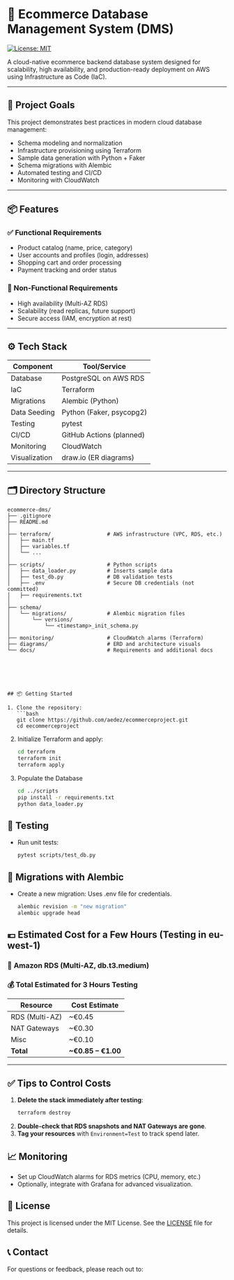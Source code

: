 # 🛒 Ecommerce Database Management System (DMS)

[![License: MIT](https://img.shields.io/badge/License-MIT-yellow.svg)](LICENSE)

A cloud-native ecommerce backend database system designed for scalability, high availability, and production-ready deployment on AWS using Infrastructure as Code (IaC).

---

## 📌 Project Goals

This project demonstrates best practices in modern cloud database management:
- Schema modeling and normalization
- Infrastructure provisioning using Terraform
- Sample data generation with Python + Faker
- Schema migrations with Alembic
- Automated testing and CI/CD
- Monitoring with CloudWatch

---

## 📦 Features

### ✅ Functional Requirements
- Product catalog (name, price, category)
- User accounts and profiles (login, addresses)
- Shopping cart and order processing
- Payment tracking and order status

### 🔐 Non-Functional Requirements
- High availability (Multi-AZ RDS)
- Scalability (read replicas, future support)
- Secure access (IAM, encryption at rest)

---

## ⚙️ Tech Stack

| Component       | Tool/Service             |
|----------------|--------------------------|
| Database        | PostgreSQL on AWS RDS    |
| IaC             | Terraform                |
| Migrations      | Alembic (Python)         |
| Data Seeding    | Python (Faker, psycopg2) |
| Testing         | pytest                   |
| CI/CD           | GitHub Actions (planned) |
| Monitoring      | CloudWatch               |
| Visualization   | draw.io (ER diagrams)    |

---

## 🗂️ Directory Structure

```text
ecommerce-dms/
├── .gitignore
├── README.md
│
├── terraform/                  # AWS infrastructure (VPC, RDS, etc.)
│   ├── main.tf
│   ├── variables.tf
│   └── ...
│
├── scripts/                    # Python scripts
│   ├── data_loader.py          # Inserts sample data
│   ├── test_db.py              # DB validation tests
│   ├── .env                    # Secure DB credentials (not committed)
│   ├── requirements.txt
│
├── schema/
│   └── migrations/             # Alembic migration files
│       └── versions/
│           └── <timestamp>_init_schema.py
│
├── monitoring/                 # CloudWatch alarms (Terraform)
├── diagrams/                   # ERD and architecture visuals
└── docs/                       # Requirements and additional docs






## 📦 Getting Started

1. Clone the repository:
   ```bash
   git clone https://github.com/aedez/ecommerceproject.git
   cd eecommerceproject
   ```

2. Initialize Terraform and apply:
    ```bash
    cd terraform
    terraform init
    terraform apply
    ```

3. Populate the Database
    ```bash
    cd ../scripts
    pip install -r requirements.txt
    python data_loader.py
    ```


## 🧪 Testing
- Run unit tests:
    ```bash
    pytest scripts/test_db.py
    ```

## 🔄 Migrations with Alembic
- Create a new migration:
Uses .env file for credentials.
    ```bash
    alembic revision -m "new migration"
    alembic upgrade head
    ```

## 💶 **Estimated Cost for a Few Hours (Testing in eu-west-1)**

### 🧱 **Amazon RDS (Multi-AZ, db.t3.medium)**


### 💰 **Total Estimated for 3 Hours Testing**
| Resource     | Cost Estimate |
|--------------|---------------|
| RDS (Multi-AZ)  | ~€0.45        |
| NAT Gateways    | ~€0.30        |
| Misc            | ~€0.10        |
| **Total**       | **~€0.85 – €1.00** |

---

## ✅ Tips to Control Costs

1. **Delete the stack immediately after testing**:
   ```bash
   terraform destroy
   ```
2. **Double-check that RDS snapshots and NAT Gateways are gone**.
3. **Tag your resources** with `Environment=Test` to track spend later.


## 📈 Monitoring
- Set up CloudWatch alarms for RDS metrics (CPU, memory, etc.)
- Optionally, integrate with Grafana for advanced visualization.


## 📜 License
This project is licensed under the MIT License. See the [LICENSE](LICENSE) file for details.

## 📞 Contact
For questions or feedback, please reach out to: